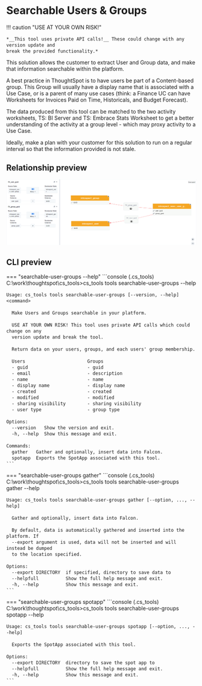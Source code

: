 # Searchable Users & Groups

!!! caution "USE AT YOUR OWN RISK!"

    *__This tool uses private API calls!__ These could change with any version update and
    break the provided functionality.*

This solution allows the customer to extract User and Group data, and make that
information searchable within the platform.

A best practice in ThoughtSpot is to have users be part of a Content-based group. This
Group will usually have a display name that is associated with a Use Case, or is a
parent of many use cases (think: a Finance UC can have Worksheets for Invoices Paid on
Time, Historicals, and Budget Forecast).

The data produced from this tool can be matched to the two activity worksheets,
TS: BI Server and TS: Embrace Stats Worksheet to get a better understanding of the
activity at a group level - which may proxy activity to a Use Case.

Ideally, make a plan with your customer for this solution to run on a regular interval
so that the information provided is not stale.

## Relationship preview

![user-group-relationship](./relationship.png)

## CLI preview

=== "searchable-user-groups --help"
    ```console
    (.cs_tools) C:\work\thoughtspot\cs_tools>cs_tools tools searchable-user-groups --help

    Usage: cs_tools tools searchable-user-groups [--version, --help] <command>

      Make Users and Groups searchable in your platform.

      USE AT YOUR OWN RISK! This tool uses private API calls which could change on any
      version update and break the tool.

      Return data on your users, groups, and each users' group membership.

      Users                       Groups
      - guid                      - guid
      - email                     - description
      - name                      - name
      - display name              - display name
      - created                   - created
      - modified                  - modified
      - sharing visibility        - sharing visibility
      - user type                 - group type

    Options:
      --version   Show the version and exit.
      -h, --help  Show this message and exit.

    Commands:
      gather   Gather and optionally, insert data into Falcon.
      spotapp  Exports the SpotApp associated with this tool.
    ```

=== "searchable-user-groups gather"
    ```console
    (.cs_tools) C:\work\thoughtspot\cs_tools>cs_tools tools searchable-user-groups gather --help

    Usage: cs_tools tools searchable-user-groups gather [--option, ..., --help]

      Gather and optionally, insert data into Falcon.

      By default, data is automatically gathered and inserted into the platform. If
      --export argument is used, data will not be inserted and will instead be dumped
      to the location specified.

    Options:
      --export DIRECTORY  if specified, directory to save data to
      --helpfull          Show the full help message and exit.
      -h, --help          Show this message and exit.
    ```

=== "searchable-user-groups spotapp"
    ```console
    (.cs_tools) C:\work\thoughtspot\cs_tools>cs_tools tools searchable-user-groups spotapp --help

    Usage: cs_tools tools searchable-user-groups spotapp [--option, ..., --help]

      Exports the SpotApp associated with this tool.

    Options:
      --export DIRECTORY  directory to save the spot app to
      --helpfull          Show the full help message and exit.
      -h, --help          Show this message and exit.
    ```
